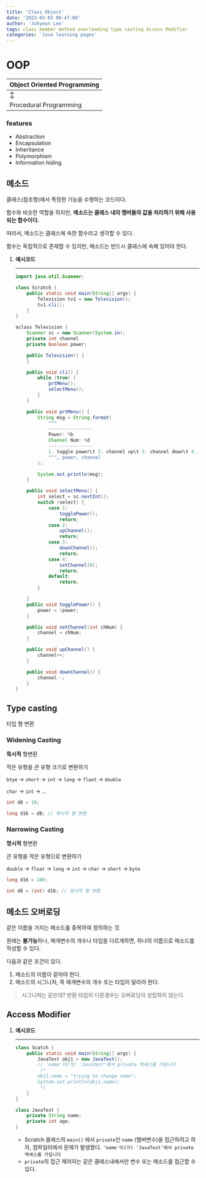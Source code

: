 ```yaml
---
title: 'Class Object'
date: '2023-03-03 08:47:00'
author: 'Juhyeon Lee'
tags: class member method overloading type casting Access Modifier
categories: 'Java learning pages'
---
```


# OOP


| Object Oriented Programming |
| --------------------------- |
| ↕️                          |
| Procedural Programming      |


### features

- Abstraction
- Encapsulation
- Inheritance
- Polymorphism
- Information hiding

## 메소드


클래스(참조형)에서 특정한 기능을 수행하는 코드이다.


함수와 비슷한 역할을 하지만,
**메소드는 클래스 내의 멤버들의 값을 처리하기 위해 사용되는 함수이다.**


따라서, 메소드는 클래스에 속한 함수라고 생각할 수 있다.


함수는 독립적으로 존재할 수 있지만, 메소드는 반드시 클래스에 속해 있어야 한다.

1. **예시코드**

	---


	```java
	import java.util.Scanner;
	
	class Scratch {
	    public static void main(String[] args) {
	        Television tv1 = new Television();
	        tv1.cli();
	    }
	}
	
	aclass Television {
	    Scanner sc = new Scanner(System.in);
	    private int channel
	    private boolean power;
	
	    public Television() {
	    }
	
	    public void cli() {
	        while (true) {
	            prtMenu();
	            selectMenu();
	        }
	    }
	
	    public void prtMenu() {
	        String msg = String.format(
	            """
	            ----------------
	            Power: %b
	            Channel Num: %d
	            ----------------
	            1. toggle power\t 2. channel up\t 3. channel down\t 4. set channel
	            """, power, channel
	        );
	
	        System.out.println(msg);
	    }
	
	    public void selectMenu() {
	        int select = sc.nextInt();
	        switch (select) {
	            case 1:
	                togglePower();
	                return;
	            case 2:
	                upChannel();
	                return;
	            case 3:
	                downChannel();
	                return;
	            case 4:
	                setChannel(0);
	                return;
	            default:
	                return;
	        }
	
	    }
	    public void togglePower() {
	        power = !power;
	    }
	
	    public void setChannel(int chNum) {
	        channel = chNum;
	    }
	
	    public void upChannel() {
	        channel++;
	    }
	
	    public void downChannel() {
	        channel--;
	    }
	}
	```


## Type casting 


타입 형 변환 


### Widening Casting


**묵시적** 형변환


작은 유형을 큰 유형 크기로 변환하기


`btye` → `short` → `int` → `long` → `flaot` → `double`


`char` → `int` → …


```java
int d8 = 10;

long d16 = d8; // 묵시적 형 변환
```


### Narrowing Casting


**명시적** 형변환


큰 유형을 작은 유형으로 변환하기


 `double` → `float` → `long` → `int` → `char` → `short` → `byte`


```java
long d16 = 100;

int d8 = (int) d16; // 암시적 형 변환
```


## 메소드 오버로딩


같은 이름을 가지는 메소드를 중복하여 정의하는 것.


원래는 **불가능**하나,
매개변수의 개수나 타입을 다르게하면, 하나의 이름으로 메소드를 작성할 수 있다.


다음과 같은 조건이 있다.

1. 메소드의 이름이 같아야 한다.
2. 메소드의 시그니처, 즉 매개변수의 개수 또는 타입이 달라야 한다.

> 시그니처는 같은데? 반환 타입이 다른경우는 오버로딩이 성립하지 않는다.


## Access Modifier

1. **예시코드**

	---


	```java
	class Scatch {
	    public static void main(String[] args) {
	        JavaTest obj1 = new JavaTest();
	        // 'name'이(가) 'JavaTest'에서 private 액세스를 가집니다
	         /*
	        obj1.name = "trying to change name";
	        System.out.println(obj1.name);
	         */
	    }
	}
	
	class JavaTest {
	    private String name;
	    private int age;
	}
	```

	- Scratch 클래스의 `main()` 에서 `private`인 `name` (멤버변수)을 접근하려고 하자, 컴파일러에서 문제가 발생했다.
	`'name'이(가) 'JavaTest'에서 private 액세스를 가집니다`
	- `private`의 접근 제어자는 같은 클래스내에서만 변수 또는 메소드를 접근할 수 있다.
